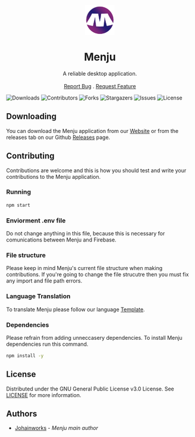 <br/>
<p align="center">
  <a href="https://github.com/johainworks/Menju">
    <img src="images/menju.png" alt="Logo" width="80" height="80">
  </a>

  <h1 align="center">Menju</h1>

  <p align="center">
    A reliable desktop application.
    <br/>
    <br/>
    <a href="https://github.com/johainworks/Menju/issues">Report Bug</a>
    .
    <a href="https://github.com/johainworks/Menju/issues">Request Feature</a>
  </p>
</p>

![Downloads](https://img.shields.io/github/downloads/johainworks/Menju/total) ![Contributors](https://img.shields.io/github/contributors/johainworks/Menju?color=dark-green) ![Forks](https://img.shields.io/github/forks/johainworks/Menju?style=social) ![Stargazers](https://img.shields.io/github/stars/johainworks/Menju?style=social) ![Issues](https://img.shields.io/github/issues/johainworks/Menju) ![License](https://img.shields.io/github/license/johainworks/Menju) 

## Downloading

You can download the Menju application from our [Website](github.com/johainworks/Menju) or from the releases tab on our Github [Releases](github.com/johainworks/Menju/releases) page.

## Contributing

Contributions are welcome and this is how you should test and write your contributions to the Menju application.

### Running
```bash
npm start
```

### Enviorment .env file

Do not change anything in this file, because this is necessary for comunications between Menju and Firebase.

### File structure

Please keep in mind Menju's current file structure when making contributions. If you're going to change the file strucutre then you must fix any import and file path errors.

### Language Translation

To translate Menju please follow our language [Template](github.com/johainworks/Menju/blob/master/examples/lang.json).

### Dependencies

Please refrain from adding unneccasery dependencies. To install Menju dependencies run this command.

```bash
npm install -y
```

## License

Distributed under the GNU General Public License v3.0 License. See [LICENSE](https://github.com/johainworks/Menju/blob/master/LICENSE.md) for more information.

## Authors

* [Johainworks](https://github.com/johainworks/) - *Menju main author*